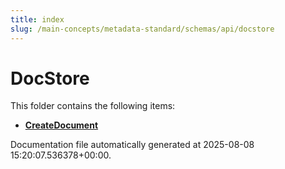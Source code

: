 ```yaml
---
title: index
slug: /main-concepts/metadata-standard/schemas/api/docstore
---
```


# DocStore

This folder contains the following items:

- [**CreateDocument**](/main-concepts/metadata-standard/schemas/api/docstore/createdocument)


Documentation file automatically generated at 2025-08-08 15:20:07.536378+00:00.
